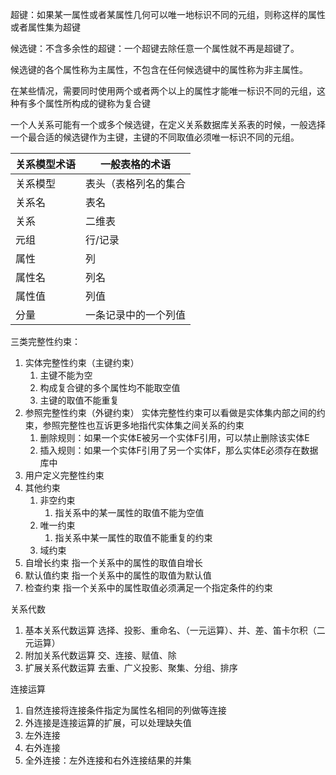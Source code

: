 超键：如果某一属性或者某属性几何可以唯一地标识不同的元组，则称这样的属性或者属性集为超键

候选键：不含多余性的超键：一个超键去除任意一个属性就不再是超键了。

候选键的各个属性称为主属性，不包含在任何候选键中的属性称为非主属性。

在某些情况，需要同时使用两个或者两个以上的属性才能唯一标识不同的元组，这种有多个属性所构成的键称为复合键

一个人关系可能有一个或多个候选键，在定义关系数据库关系表的时候，一般选择一个最合适的候选键作为主键，主键的不同取值必须唯一标识不同的元组。

|关系模型术语|一般表格的术语|
|----|----|
|关系模型|表头（表格列名的集合|
|关系名|表名|
|关系|二维表|
|元组|行/记录|
|属性|列|
|属性名|列名|
|属性值|列值|
|分量|一条记录中的一个列值|

三类完整性约束：
1. 实体完整性约束（主键约束）
    1. 主键不能为空
    2. 构成复合键的多个属性均不能取空值
    3. 主键的取值不能重复
2. 参照完整性约束（外键约束）
    实体完整性约束可以看做是实体集内部之间的约束，参照完整性也互诉更多地指代实体集之间关系的约束
    1. 删除规则：如果一个实体E被另一个实体F引用，可以禁止删除该实体E
    2. 插入规则：如果一个实体F引用了另一个实体F，那么实体E必须存在数据库中
3. 用户定义完整性约束
4. 其他约束
    1. 非空约束
        1. 指关系中的某一属性的取值不能为空值
    2. 唯一约束
        1. 指关系中某一属性的取值不能重复的约束
    3. 域约束
5. 自增长约束
    指一个关系中的属性的取值自增长
6. 默认值约束
    指一个关系中的属性的取值为默认值
7. 检查约束
    指一个关系中的属性取值必须满足一个指定条件的约束

关系代数
1. 基本关系代数运算
    选择、投影、重命名、（一元运算）、并、差、笛卡尔积（二元运算）
2. 附加关系代数运算
    交、连接、赋值、除
3. 扩展关系代数运算
    去重、广义投影、聚集、分组、排序

连接运算
1. 自然连接将连接条件指定为属性名相同的列做等连接
2. 外连接是连接运算的扩展，可以处理缺失值
3. 左外连接
4. 右外连接
5. 全外连接：左外连接和右外连接结果的并集

